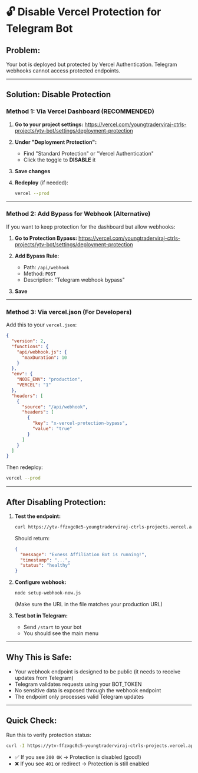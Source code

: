 # 🔓 Disable Vercel Protection for Telegram Bot

## Problem:
Your bot is deployed but protected by Vercel Authentication.
Telegram webhooks cannot access protected endpoints.

---

## Solution: Disable Protection

### Method 1: Via Vercel Dashboard (RECOMMENDED)

1. **Go to your project settings:**
   https://vercel.com/youngtraderviraj-ctrls-projects/ytv-bot/settings/deployment-protection

2. **Under "Deployment Protection":**
   - Find "Standard Protection" or "Vercel Authentication"
   - Click the toggle to **DISABLE** it

3. **Save changes**

4. **Redeploy** (if needed):
   ```bash
   vercel --prod
   ```

---

### Method 2: Add Bypass for Webhook (Alternative)

If you want to keep protection for the dashboard but allow webhooks:

1. **Go to Protection Bypass:**
   https://vercel.com/youngtraderviraj-ctrls-projects/ytv-bot/settings/deployment-protection

2. **Add Bypass Rule:**
   - Path: `/api/webhook`
   - Method: `POST`
   - Description: "Telegram webhook bypass"

3. **Save**

---

### Method 3: Via vercel.json (For Developers)

Add this to your `vercel.json`:

```json
{
  "version": 2,
  "functions": {
    "api/webhook.js": {
      "maxDuration": 10
    }
  },
  "env": {
    "NODE_ENV": "production",
    "VERCEL": "1"
  },
  "headers": [
    {
      "source": "/api/webhook",
      "headers": [
        {
          "key": "x-vercel-protection-bypass",
          "value": "true"
        }
      ]
    }
  ]
}
```

Then redeploy:
```bash
vercel --prod
```

---

## After Disabling Protection:

1. **Test the endpoint:**
   ```bash
   curl https://ytv-ffzxgc0c5-youngtraderviraj-ctrls-projects.vercel.app/api/webhook
   ```
   
   Should return:
   ```json
   {
     "message": "Exness Affiliation Bot is running!",
     "timestamp": "...",
     "status": "healthy"
   }
   ```

2. **Configure webhook:**
   ```bash
   node setup-webhook-now.js
   ```
   (Make sure the URL in the file matches your production URL)

3. **Test bot in Telegram:**
   - Send `/start` to your bot
   - You should see the main menu

---

## Why This is Safe:

- Your webhook endpoint is designed to be public (it needs to receive updates from Telegram)
- Telegram validates requests using your BOT_TOKEN
- No sensitive data is exposed through the webhook endpoint
- The endpoint only processes valid Telegram updates

---

## Quick Check:

Run this to verify protection status:
```bash
curl -I https://ytv-ffzxgc0c5-youngtraderviraj-ctrls-projects.vercel.app/api/webhook
```

- ✅ If you see `200 OK` → Protection is disabled (good!)
- ❌ If you see `401` or redirect → Protection is still enabled
